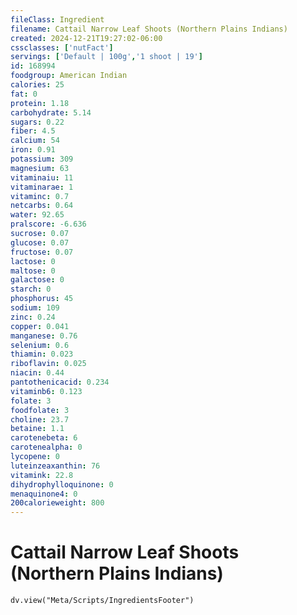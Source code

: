 ```yaml
---
fileClass: Ingredient
filename: Cattail Narrow Leaf Shoots (Northern Plains Indians)
created: 2024-12-21T19:27:02-06:00
cssclasses: ['nutFact']
servings: ['Default | 100g','1 shoot | 19']
id: 168994
foodgroup: American Indian
calories: 25
fat: 0
protein: 1.18
carbohydrate: 5.14
sugars: 0.22
fiber: 4.5
calcium: 54
iron: 0.91
potassium: 309
magnesium: 63
vitaminaiu: 11
vitaminarae: 1
vitaminc: 0.7
netcarbs: 0.64
water: 92.65
pralscore: -6.636
sucrose: 0.07
glucose: 0.07
fructose: 0.07
lactose: 0
maltose: 0
galactose: 0
starch: 0
phosphorus: 45
sodium: 109
zinc: 0.24
copper: 0.041
manganese: 0.76
selenium: 0.6
thiamin: 0.023
riboflavin: 0.025
niacin: 0.44
pantothenicacid: 0.234
vitaminb6: 0.123
folate: 3
foodfolate: 3
choline: 23.7
betaine: 1.1
carotenebeta: 6
carotenealpha: 0
lycopene: 0
luteinzeaxanthin: 76
vitamink: 22.8
dihydrophylloquinone: 0
menaquinone4: 0
200calorieweight: 800
---
```


# Cattail Narrow Leaf Shoots (Northern Plains Indians)

```dataviewjs
dv.view("Meta/Scripts/IngredientsFooter")
```